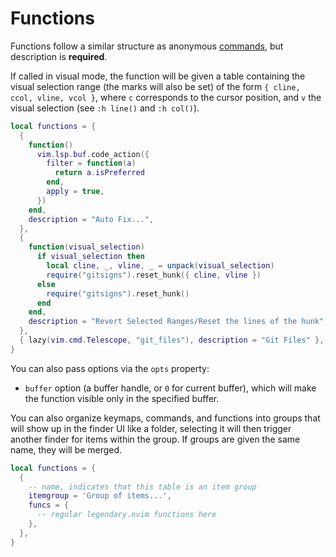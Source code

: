 # Functions

Functions follow a similar structure as anonymous [commands](./COMMANDS.md), but description is **required**.

If called in visual mode, the function will be given a table containing the visual selection range (the marks will also be set) of the form `{ cline, ccol, vline, vcol }`, where `c` corresponds to the cursor position, and `v` the visual selection (see `:h line()` and `:h col()`).

```lua
local functions = {
  {
    function()
      vim.lsp.buf.code_action({
        filter = function(a)
          return a.isPreferred
        end,
        apply = true,
      })
    end,
    description = "Auto Fix...",
  },
  {
    function(visual_selection)
      if visual_selection then
        local cline, _, vline, _ = unpack(visual_selection)
        require("gitsigns").reset_hunk({ cline, vline })
      else
        require("gitsigns").reset_hunk()
      end
    end,
    description = "Revert Selected Ranges/Reset the lines of the hunk",
  },
  { lazy(vim.cmd.Telescope, "git_files"), description = "Git Files" },
}
```

You can also pass options via the `opts` property:

- `buffer` option (a buffer handle, or `0` for current buffer), which will
  make the function visible only in the specified buffer.

You can also organize keymaps, commands, and functions into groups that will show up
in the finder UI like a folder, selecting it will then trigger another finder for items
within the group. If groups are given the same name, they will be merged.

```lua
local functions = {
  {
    -- name, indicates that this table is an item group
    itemgroup = 'Group of items...',
    funcs = {
      -- regular legendary.nvim functions here
    },
  },
}
```
